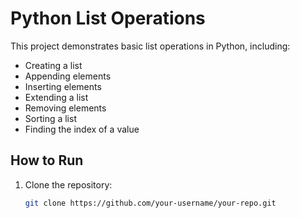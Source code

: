# Python List Operations

This project demonstrates basic list operations in Python, including:
- Creating a list
- Appending elements
- Inserting elements
- Extending a list
- Removing elements
- Sorting a list
- Finding the index of a value

## How to Run
1. Clone the repository:
   ```bash
   git clone https://github.com/your-username/your-repo.git
